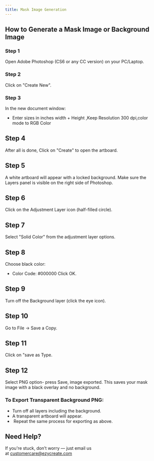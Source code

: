 ```yaml
---
title: Mask Image Generation
---
```

## **How to Generate a Mask Image or Background Image**

### **Step 1**

Open Adobe Photoshop (CS6 or any CC version) on your PC/Laptop.

### **Step 2**

Click on "Create New".

### **Step 3**

In the new document window:

* Enter sizes in inches width + Height ,Keep Resolution 300 dpi,color mode to RGB Color

## **Step 4**

After all is done, Click on "Create" to open the artboard.

## **Step 5**

A white artboard will appear with a locked background.
 Make sure the Layers panel is visible on the right side of Photoshop.

## **Step 6**

Click on the Adjustment Layer icon (half-filled circle).

## **Step 7**

Select "Solid Color" from the adjustment layer options.

## **Step 8**

Choose black color:

* Color Code: #000000
   Click OK.

## **Step 9**

Turn off the Background layer (click the eye icon).

## **Step 10**

Go to File → Save a Copy.

## **Step 11**

Click on "save as Type.

## **Step 12**

Select PNG option- press Save, image exported. This saves your mask image with a black overlay and no background.

### **To Export Transparent Background PNG:**

* Turn off all layers including the background.
* A transparent artboard will appear.
*  Repeat the same process for exporting as above. 




## **Need Help?**

If you're stuck, don’t worry — just email us at [customercare@ezycreate.com](mailto:support@ezycreate.com)
